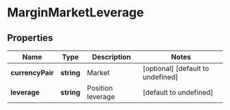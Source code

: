 # MarginMarketLeverage

## Properties

Name | Type | Description | Notes
------------ | ------------- | ------------- | -------------
**currencyPair** | **string** | Market | [optional] [default to undefined]
**leverage** | **string** | Position leverage | [default to undefined]

